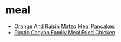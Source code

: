 # meal

 * [Orange And Raisin Matzo Meal Pancakes](index/o/orange-and-raisin-matzo-meal-pancakes-357910.json)
 * [Rustic Canyon Family Meal Fried Chicken](index/r/rustic-canyon-family-meal-fried-chicken.json)
